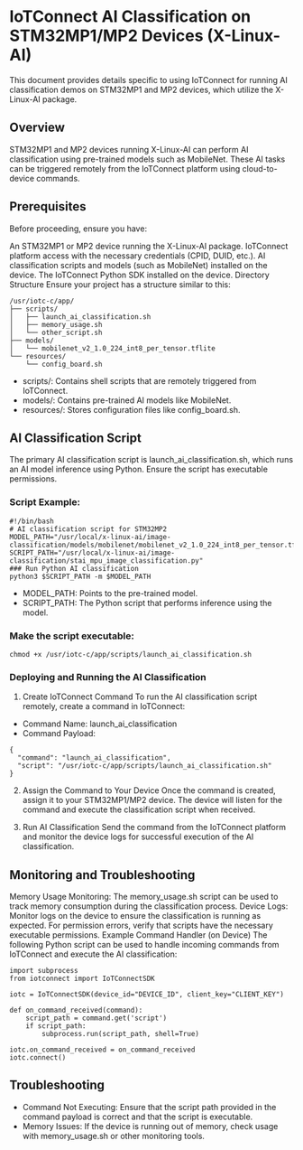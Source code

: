 # IoTConnect AI Classification on STM32MP1/MP2 Devices (X-Linux-AI)
This document provides details specific to using IoTConnect for running AI classification demos on STM32MP1 and MP2 devices, which utilize the X-Linux-AI package.

## Overview
STM32MP1 and MP2 devices running X-Linux-AI can perform AI classification using pre-trained models such as MobileNet. These AI tasks can be triggered remotely from the IoTConnect platform using cloud-to-device commands.

## Prerequisites
Before proceeding, ensure you have:

An STM32MP1 or MP2 device running the X-Linux-AI package.
IoTConnect platform access with the necessary credentials (CPID, DUID, etc.).
AI classification scripts and models (such as MobileNet) installed on the device.
The IoTConnect Python SDK installed on the device.
Directory Structure
Ensure your project has a structure similar to this:

```
/usr/iotc-c/app/
├── scripts/
│   ├── launch_ai_classification.sh
│   ├── memory_usage.sh
│   └── other_script.sh
├── models/
│   └── mobilenet_v2_1.0_224_int8_per_tensor.tflite
└── resources/
    └── config_board.sh
```
- scripts/: Contains shell scripts that are remotely triggered from IoTConnect.
- models/: Contains pre-trained AI models like MobileNet.
- resources/: Stores configuration files like config_board.sh.

## AI Classification Script
The primary AI classification script is launch_ai_classification.sh, which runs an AI model inference using Python. Ensure the script has executable permissions.

### Script Example:
```
#!/bin/bash
# AI classification script for STM32MP2
MODEL_PATH="/usr/local/x-linux-ai/image-classification/models/mobilenet/mobilenet_v2_1.0_224_int8_per_tensor.tflite"
SCRIPT_PATH="/usr/local/x-linux-ai/image-classification/stai_mpu_image_classification.py"
### Run Python AI classification
python3 $SCRIPT_PATH -m $MODEL_PATH
```
- MODEL_PATH: Points to the pre-trained model.
- SCRIPT_PATH: The Python script that performs inference using the model.

### Make the script executable:
```
chmod +x /usr/iotc-c/app/scripts/launch_ai_classification.sh
```
### Deploying and Running the AI Classification
1) Create IoTConnect Command
To run the AI classification script remotely, create a command in IoTConnect:
- Command Name: launch_ai_classification
- Command Payload:
```
{
  "command": "launch_ai_classification",
  "script": "/usr/iotc-c/app/scripts/launch_ai_classification.sh"
}
```
2) Assign the Command to Your Device
Once the command is created, assign it to your STM32MP1/MP2 device. The device will listen for the command and execute the classification script when received.

3) Run AI Classification
Send the command from the IoTConnect platform and monitor the device logs for successful execution of the AI classification.

## Monitoring and Troubleshooting
Memory Usage Monitoring: The memory_usage.sh script can be used to track memory consumption during the classification process.
Device Logs: Monitor logs on the device to ensure the classification is running as expected. For permission errors, verify that scripts have the necessary executable permissions.
Example Command Handler (on Device)
The following Python script can be used to handle incoming commands from IoTConnect and execute the AI classification:
```
import subprocess
from iotconnect import IoTConnectSDK

iotc = IoTConnectSDK(device_id="DEVICE_ID", client_key="CLIENT_KEY")

def on_command_received(command):
    script_path = command.get('script')
    if script_path:
        subprocess.run(script_path, shell=True)

iotc.on_command_received = on_command_received
iotc.connect()
```
## Troubleshooting
- Command Not Executing: Ensure that the script path provided in the command payload is correct and that the script is executable.
- Memory Issues: If the device is running out of memory, check usage with memory_usage.sh or other monitoring tools.
